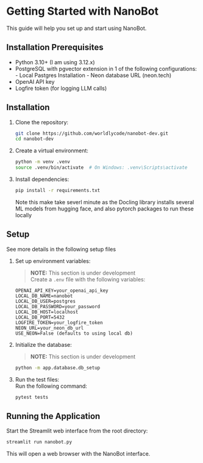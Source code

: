 # Getting Started with NanoBot

This guide will help you set up and start using NanoBot.


## Installation Prerequisites

- Python 3.10+ (I am using 3.12.x)
- PostgreSQL with pgvector extension in 1 of the following configurations:
      - Local Pastgres Installation
      - Neon database URL (neon.tech)
- OpenAI API key
- Logfire token (for logging LLM calls)

## Installation

1. Clone the repository:
   ```bash
   git clone https://github.com/worldlycode/nanobot-dev.git
   cd nanobot-dev
   ```

2. Create a virtual environment:
   ```bash
   python -m venv .venv
   source .venv/bin/activate  # On Windows: .venv\Scripts\activate
   ```

3. Install dependencies:  
   ```bash
   pip install -r requirements.txt
   ```
   Note this make take severl minute as the Docling library installs several ML models from hugging face, and also pytorch packages to run these locally

## Setup

See more details in the following setup files

1. Set up environment variables:  
   > **NOTE:** This section is under development  
   Create a `.env` file with the following variables:
   ```
   OPENAI_API_KEY=your_openai_api_key
   LOCAL_DB_NAME=nanobot
   LOCAL_DB_USER=postgres
   LOCAL_DB_PASSWORD=your_password
   LOCAL_DB_HOST=localhost
   LOCAL_DB_PORT=5432
   LOGFIRE_TOKEN=your_logfire_token
   NEON_URL=your_neon_db_url
   USE_NEON=False (defaults to using local db)
   ```

2. Initialize the database:  
   > **NOTE:** This section is under development
   ```bash
   python -m app.database.db_setup
   ```

3. Run the test files:  
   Run the following command:
   ```bash
   pytest tests
   ```

## Running the Application

Start the Streamlit web interface from the root directory:

```bash
streamlit run nanobot.py
```

This will open a web browser with the NanoBot interface.